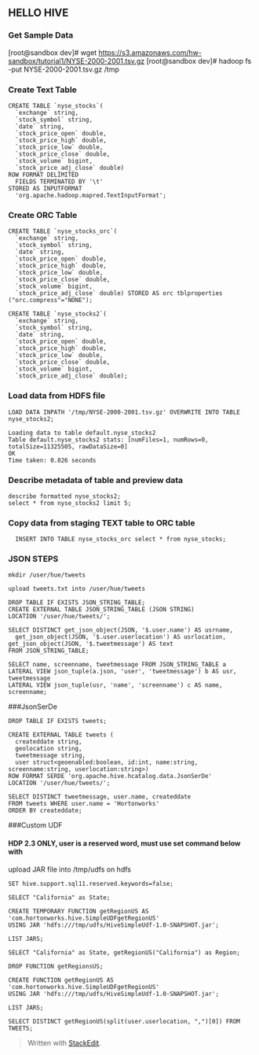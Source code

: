 ## HELLO HIVE

### Get Sample Data

[root@sandbox dev]# wget https://s3.amazonaws.com/hw-sandbox/tutorial1/NYSE-2000-2001.tsv.gz
[root@sandbox dev]# hadoop fs -put NYSE-2000-2001.tsv.gz /tmp

### Create Text Table

    CREATE TABLE `nyse_stocks`(
      `exchange` string,
      `stock_symbol` string,
      `date` string,
      `stock_price_open` double,
      `stock_price_high` double,
      `stock_price_low` double,
      `stock_price_close` double,
      `stock_volume` bigint,
      `stock_price_adj_close` double)
    ROW FORMAT DELIMITED
      FIELDS TERMINATED BY '\t'
    STORED AS INPUTFORMAT
      'org.apache.hadoop.mapred.TextInputFormat';

### Create ORC Table

    CREATE TABLE `nyse_stocks_orc`(
      `exchange` string,
      `stock_symbol` string,
      `date` string,
      `stock_price_open` double,
      `stock_price_high` double,
      `stock_price_low` double,
      `stock_price_close` double,
      `stock_volume` bigint,
      `stock_price_adj_close` double) STORED AS orc tblproperties ("orc.compress"="NONE");

    CREATE TABLE `nyse_stocks2`(
      `exchange` string,
      `stock_symbol` string,
      `date` string,
      `stock_price_open` double,
      `stock_price_high` double,
      `stock_price_low` double,
      `stock_price_close` double,
      `stock_volume` bigint,
      `stock_price_adj_close` double); 

### Load data from HDFS file

    LOAD DATA INPATH '/tmp/NYSE-2000-2001.tsv.gz' OVERWRITE INTO TABLE nyse_stocks2;

    Loading data to table default.nyse_stocks2
    Table default.nyse_stocks2 stats: [numFiles=1, numRows=0, totalSize=11325505, rawDataSize=0]
    OK
    Time taken: 0.826 seconds


### Describe metadata of table and preview data

    describe formatted nyse_stocks2;
	select * from nyse_stocks2 limit 5;

      

### Copy data from staging TEXT table to ORC table
  

      INSERT INTO TABLE nyse_stocks_orc select * from nyse_stocks;

### JSON STEPS


    mkdir /user/hue/tweets
     
    upload tweets.txt into /user/hue/tweets
     
    DROP TABLE IF EXISTS JSON_STRING_TABLE;
    CREATE EXTERNAL TABLE JSON_STRING_TABLE (JSON STRING)
    LOCATION '/user/hue/tweets/';
    
    SELECT DISTINCT get_json_object(JSON, '$.user.name') AS usrname,
      get_json_object(JSON, '$.user.userlocation') AS usrlocation,
    get_json_object(JSON, '$.tweetmessage') AS text
    FROM JSON_STRING_TABLE;
    
    SELECT name, screenname, tweetmessage FROM JSON_STRING_TABLE a 
    LATERAL VIEW json_tuple(a.json, 'user', 'tweetmessage') b AS usr, tweetmessage
    LATERAL VIEW json_tuple(usr, 'name', 'screenname') c AS name, screenname;
    
    
###JsonSerDe
    
    DROP TABLE IF EXISTS tweets;
     
    CREATE EXTERNAL TABLE tweets (
      createddate string,
      geolocation string,
      tweetmessage string,
      user struct<geoenabled:boolean, id:int, name:string, screenname:string, userlocation:string>)
    ROW FORMAT SERDE 'org.apache.hive.hcatalog.data.JsonSerDe'
    LOCATION '/user/hue/tweets/';
     
    SELECT DISTINCT tweetmessage, user.name, createddate 
    FROM tweets WHERE user.name = 'Hortonworks'
    ORDER BY createddate;

 
###Custom UDF

#### HDP 2.3 ONLY, user is a reserved word, must use set command below with 

upload JAR file into /tmp/udfs on hdfs

    SET hive.support.sql11.reserved.keywords=false;
    
    SELECT "California" as State;
    
    CREATE TEMPORARY FUNCTION getRegionUS AS 'com.hortonworks.hive.SimpleUDFgetRegionUS'
    USING JAR 'hdfs:///tmp/udfs/HiveSimpleUdf-1.0-SNAPSHOT.jar';
    
    LIST JARS;
    
    SELECT "California" as State, getRegionUS("California") as Region;
    
    DROP FUNCTION getRegionsUS;
    
    CREATE FUNCTION getRegionUS AS 'com.hortonworks.hive.SimpleUDFgetRegionUS' 
    USING JAR 'hdfs:///tmp/udfs/HiveSimpleUdf-1.0-SNAPSHOT.jar';
    
    LIST JARS;
    
    SELECT DISTINCT getRegionUS(split(user.userlocation, ",")[0]) FROM TWEETS;

> Written with [StackEdit](https://stackedit.io/).





